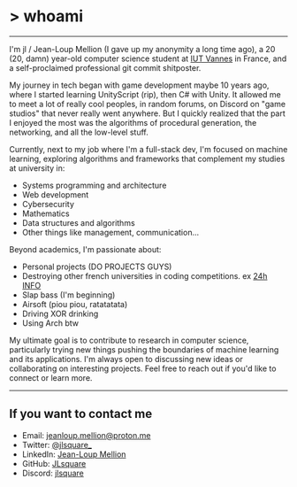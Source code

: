 # > whoami

---

I'm jl / Jean-Loup Mellion (I gave up my anonymity a long time ago), a 20 (20, damn) year-old computer science student at [IUT Vannes](https://www.iutvannes.fr/) in France, and a self-proclaimed professional git commit shitposter. 

My journey in tech began with game development maybe 10 years ago, where I started learning UnityScript (rip), then C# with Unity. It allowed me to meet a lot of really cool peoples, in random forums, on Discord on "game studios" that never really went anywhere.
But I quickly realized that the part I enjoyed the most was the algorithms of procedural generation, the networking, and all the low-level stuff.

Currently, next to my job where I'm a full-stack dev, I'm focused on machine learning, exploring algorithms and frameworks that complement my studies at university in:

- Systems programming and architecture
- Web development
- Cybersecurity
- Mathematics
- Data structures and algorithms
- Other things like management, communication...

Beyond academics, I'm passionate about:
- Personal projects (DO PROJECTS GUYS)
- Destroying other french universities in coding competitions. ex [24h INFO](https://24hinfo.iut.fr/)
- Slap bass (I'm beginning)
- Airsoft (piou piou, ratatatata)
- Driving XOR drinking
- Using Arch btw

My ultimate goal is to contribute to research in computer science, 
particularly trying new things pushing the boundaries of machine learning and its applications. 
I'm always open to discussing new ideas or collaborating on interesting projects. 
Feel free to reach out if you'd like to connect or learn more.

---

## If you want to contact me

- Email: [jeanloup.mellion@proton.me](mailto:jeanloup.mellion@proton.me)
- Twitter: [@jlsquare_](https://twitter.com/jlsquare_)
- LinkedIn: [Jean-Loup Mellion](https://www.linkedin.com/in/jean-loup-mellion-82a53b261/)
- GitHub: [JLsquare](https://github.com/JLsquare)
- Discord: [jlsquare](https://discord.com/users/378927976991031296)
